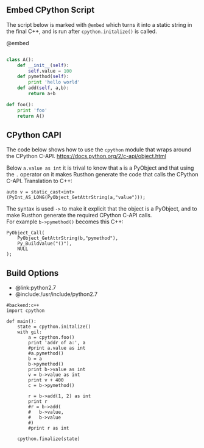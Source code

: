 Embed CPython Script
-------------

The script below is marked with `@embed` which turns it into a static string in the final C++,
and is run after `cpython.initalize()` is called.


@embed
```python

class A():
	def __init__(self):
		self.value = 100
	def pymethod(self):
		print 'hello world'
	def add(self, a,b):
		return a+b

def foo():
	print 'foo'
	return A()

```
CPython CAPI
------------
The code below shows how to use the `cpython` module that wraps around the CPython C-API.
https://docs.python.org/2/c-api/object.html

Below `a.value as int` it is trival to know that `a` is a PyObject and that using the `.` operator
on it makes Rusthon generate the code that calls the CPython C-API.
Translation to C++:
```
auto v = static_cast<int>(PyInt_AS_LONG(PyObject_GetAttrString(a,"value")));
```

The syntax is used `->` to make it explicit that the object is a PyObject,
and to make Rusthon generate the required CPython C-API calls.  
For example `b->pymethod()` becomes this C++:
```
PyObject_Call(
	PyObject_GetAttrString(b,"pymethod"),
	Py_BuildValue("()"),
	NULL
);
```


Build Options
-------------
* @link:python2.7
* @include:/usr/include/python2.7
```rusthon
#backend:c++
import cpython

def main():
	state = cpython.initalize()
	with gil:
		a = cpython.foo()
		print 'addr of a:', a
		#print a.value as int
		#a.pymethod()
		b = a
		b->pymethod()
		print b->value as int
		v = b->value as int
		print v + 400
		c = b->pymethod()

		r = b->add(1, 2) as int
		print r
		#r = b->add(
		#	b->value, 
		#	b->value 
		#)
		#print r as int

	cpython.finalize(state)

```